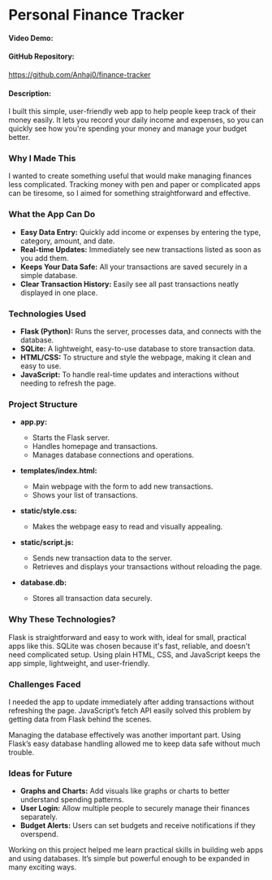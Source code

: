 # Personal Finance Tracker

#### Video Demo:
<Insert YouTube URL here>

#### GitHub Repository:
https://github.com/Anhaj0/finance-tracker

#### Description:

I built this simple, user-friendly web app to help people keep track of their money easily. It lets you record your daily income and expenses, so you can quickly see how you're spending your money and manage your budget better.

### Why I Made This

I wanted to create something useful that would make managing finances less complicated. Tracking money with pen and paper or complicated apps can be tiresome, so I aimed for something straightforward and effective.

### What the App Can Do

- **Easy Data Entry:** Quickly add income or expenses by entering the type, category, amount, and date.
- **Real-time Updates:** Immediately see new transactions listed as soon as you add them.
- **Keeps Your Data Safe:** All your transactions are saved securely in a simple database.
- **Clear Transaction History:** Easily see all past transactions neatly displayed in one place.

### Technologies Used

- **Flask (Python):** Runs the server, processes data, and connects with the database.
- **SQLite:** A lightweight, easy-to-use database to store transaction data.
- **HTML/CSS:** To structure and style the webpage, making it clean and easy to use.
- **JavaScript:** To handle real-time updates and interactions without needing to refresh the page.

### Project Structure

- **app.py:**
  - Starts the Flask server.
  - Handles homepage and transactions.
  - Manages database connections and operations.

- **templates/index.html:**
  - Main webpage with the form to add new transactions.
  - Shows your list of transactions.

- **static/style.css:**
  - Makes the webpage easy to read and visually appealing.

- **static/script.js:**
  - Sends new transaction data to the server.
  - Retrieves and displays your transactions without reloading the page.

- **database.db:**
  - Stores all transaction data securely.

### Why These Technologies?

Flask is straightforward and easy to work with, ideal for small, practical apps like this. SQLite was chosen because it's fast, reliable, and doesn't need complicated setup. Using plain HTML, CSS, and JavaScript keeps the app simple, lightweight, and user-friendly.

### Challenges Faced

I needed the app to update immediately after adding transactions without refreshing the page. JavaScript’s fetch API easily solved this problem by getting data from Flask behind the scenes.

Managing the database effectively was another important part. Using Flask’s easy database handling allowed me to keep data safe without much trouble.

### Ideas for Future

- **Graphs and Charts:** Add visuals like graphs or charts to better understand spending patterns.
- **User Login:** Allow multiple people to securely manage their finances separately.
- **Budget Alerts:** Users can set budgets and receive notifications if they overspend.

Working on this project helped me learn practical skills in building web apps and using databases. It’s simple but powerful enough to be expanded in many exciting ways.
